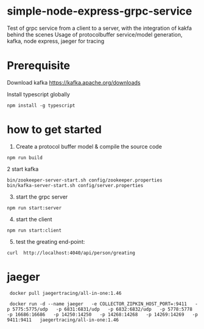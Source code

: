 # simple-node-express-grpc-service
Test of grpc service from a client to a server, with the integration of kakfa behind the scenes
Usage of protocolbuffer service/model generation, kafka, node express, jaeger for tracing


# Prerequisite
Download kafka
https://kafka.apache.org/downloads

Install typescript globally
```console
npm install -g typescript 
```

# how to get started
1. Create a protocol buffer model & compile the source code
```console
npm run build
```
2 start kafka
```console
bin/zookeeper-server-start.sh config/zookeeper.properties
bin/kafka-server-start.sh config/server.properties
```
3. start the grpc server   
```console
npm run start:server
```
4. start the client
```console
npm run start:client
```
5. test the greating end-point: 
```console
curl  http://localhost:4040/api/person/greating
```

# jaeger
```console
 docker pull jaegertracing/all-in-one:1.46

 docker run -d --name jaeger   -e COLLECTOR_ZIPKIN_HOST_PORT=:9411   -p 5775:5775/udp   -p 6831:6831/udp   -p 6832:6832/udp   -p 5778:5778   -p 16686:16686   -p 14250:14250   -p 14268:14268   -p 14269:14269   -p 9411:9411   jaegertracing/all-in-one:1.46
```